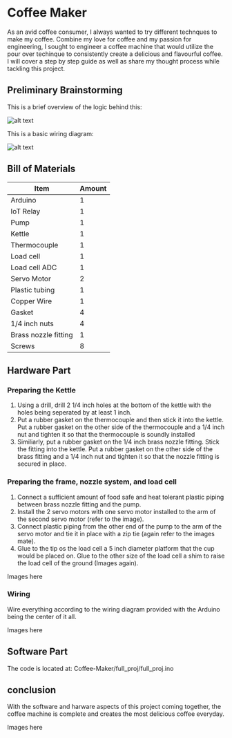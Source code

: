 # Coffee Maker

As an avid coffee consumer, I always wanted to try different technques to make my coffee. Combine my love for coffee and my passion for engineering, I sought to engineer a coffee machine that would utilize the pour over techinque to consistently create a delicious and flavourful coffee. I will cover a step by step guide as well as share my thought process while tackling this project.

## Preliminary Brainstorming

This is a brief overview of the logic behind this:

![alt text](https://github.com/vua6/Coffee-Maker/blob/main/images/Logic.png?raw=true) 

This is a basic wiring diagram:

![alt text](https://github.com/vua6/Coffee-Maker/blob/main/images/Wiring.png?raw=true)

## Bill of Materials

| Item | Amount | 
| -----|--------|
|Arduino|1|
|IoT Relay|1|
|Pump|1|
|Kettle|1|
|Thermocouple|1|
|Load cell|1|
|Load cell ADC|1|
|Servo Motor|2|
|Plastic tubing|1|
|Copper Wire|1|
|Gasket|4|
|1/4 inch nuts|4|
|Brass nozzle fitting|1|
|Screws|8|

## Hardware Part

### Preparing the Kettle

1. Using a drill, drill 2 1/4 inch holes at the bottom of the kettle with the holes being seperated by at least 1 inch.
2. Put a rubber gasket on the thermocouple and then stick it into the kettle. Put a rubber gasket on the other side of the thermocouple and a 1/4 inch nut and tighten it so that the thermocouple is soundly installed
3. Similiarly, put a rubber gasket on the 1/4 inch brass nozzle fitting. Stick the fitting into the kettle. Put a rubber gasket on the other side of the brass fitting and a 1/4 inch nut and tighten it so that the nozzle fitting is secured in place.

### Preparing the frame, nozzle system, and load cell

1. Connect a sufficient amount of food safe and heat tolerant plastic piping between brass nozzle fitting and the pump.
2. Install the 2 servo motors with one servo motor installed to the arm of the second servo motor (refer to the image).
3. Connect plastic piping from the other end of the pump to the arm of the servo motor and tie it in place with a zip tie (again refer to the images mate).
4. Glue to the tip os the load cell a 5 inch diameter platform that the cup would be placed on. Glue to the other size of the load cell a shim to raise the load cell of the ground (Images again).

Images here

### Wiring

Wire everything according to the wiring diagram provided with the Arduino being the center of it all.

Images here

## Software Part

The code is located at: Coffee-Maker/full_proj/full_proj.ino

## conclusion

With the software and harware aspects of this project coming together, the coffee machine is complete and creates the most delicious coffee everyday.

Images here




